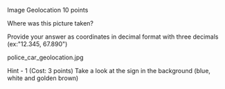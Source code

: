 Image Geolocation
10 points

Where was this picture taken?

Provide your answer as coordinates in decimal format with three decimals (ex:"12.345, 67.890")

police_car_geolocation.jpg

Hint - 1 (Cost: 3 points)
Take a look at the sign in the background (blue, white and golden brown)

